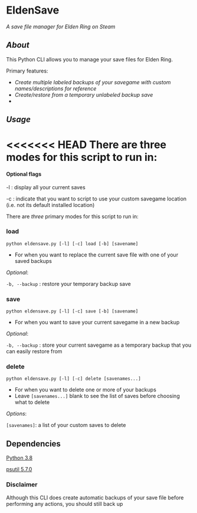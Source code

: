 # EldenSave
_A save file manager for Elden Ring on Steam_

## _About_
This Python CLI allows you to manage your save files for Elden Ring.

Primary features:
- _Create multiple labeled backups of your savegame with custom names/descriptions for reference_
- _Create/restore from a temporary unlabeled backup save_
- 

## _Usage_

<<<<<<< HEAD
There are three modes for this script to run in:
=======
#### Optional flags

-l : display all your current saves

-c : indicate that you want to script to use your custom savegame location (i.e. not its default installed location)

There are _three_ primary modes for this script to run in:

### load
`python eldensave.py [-l] [-c] load [-b] [savename]`

- For when you want to replace the current save file with one of your saved backups


_Optional_:

`-b, --backup`  : restore your temporary backup save


### save
`python eldensave.py [-l] [-c] save [-b] [savename]`

- For when you want to save your current savegame in a new backup

_Optional_:

`-b, --backup`  : store your current savegame as a temporary backup that you can easily restore from

### delete
`python eldensave.py [-l] [-c] delete [savenames...]`

- For when you want to delete one or more of your backups
- Leave `[savenames...]` blank to see the list of saves before choosing what to delete

_Options_:

`[savenames]`: a list of your custom saves to delete 

## Dependencies

[Python 3.8](https://www.python.org/downloads/release/python-380/)

[psutil 5.7.0](https://pypi.org/project/psutil/)


### Disclaimer
Although this CLI does create automatic backups of your save file before performing any actions, you should still
back up 
